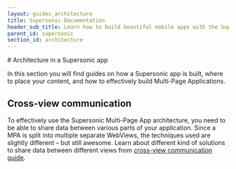 ```yaml
---
layout: guides_architecture
title: Supersonic Documentation
header_sub_title: Learn how to build beautiful mobile apps with the Supersonic UI framework.
parent_id: supersonic
section_id: architecture
---
```


<section class="docs-section" id="overview">
# Architecture in a Supersonic app

In this section you will find guides on how a Supersonic app is built, where to place your content, and how to effectively build Multi-Page Applications.

## Cross-view communication

To effectively use the Supersonic Multi-Page App architecture, you need to be able to share data between various parts of your application. Since a MPA is split into multiple separate WebViews, the techniques used are slightly different – but still awesome.
 Learn about different kind of solutions to share data between different views from [cross-view communication guide][communication].

</section>

[communication]: /supersonic/guides/architecture/communication